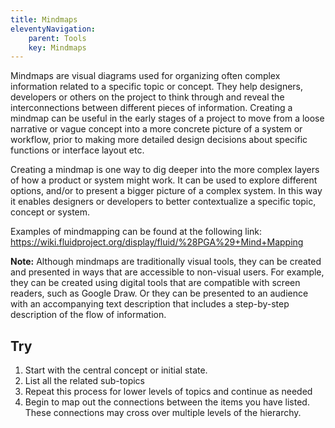 ```yaml
---
title: Mindmaps
eleventyNavigation:
    parent: Tools
    key: Mindmaps
---
```


Mindmaps are visual diagrams used for organizing often complex information related to a specific topic or concept. They
help designers, developers or others on the project to think through and reveal the interconnections between different
pieces of information. Creating a mindmap can be useful in the early stages of a project to move from a loose narrative
or vague concept into a more concrete picture of a system or workflow, prior to making more detailed design decisions
about specific functions or interface layout etc.

Creating a mindmap is one way to dig deeper into the more complex layers of how a product or system might work. It can
be used to explore different options, and/or to present a bigger picture of a complex system. In this way it enables
designers or developers to better contextualize a specific topic, concept or system.

Examples of mindmapping can be found at the following link:
<https://wiki.fluidproject.org/display/fluid/%28PGA%29+Mind+Mapping>

**Note:** Although mindmaps are traditionally visual tools, they can be created and presented in ways that are accessible to
non-visual users. For example, they can be created using digital tools that are compatible with screen readers, such as
Google Draw. Or they can be presented to an audience with an accompanying text description that includes a step-by-step
description of the flow of information.

## Try

1. Start with the central concept or initial state.
2. List all the related sub-topics
3. Repeat this process for lower levels of topics and continue as needed
4. Begin to map out the connections between the items you have listed. These connections may cross over multiple levels
   of the hierarchy.
